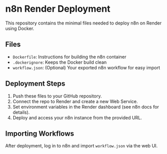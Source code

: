 # n8n Render Deployment

This repository contains the minimal files needed to deploy n8n on Render using Docker.

## Files
- `Dockerfile`: Instructions for building the n8n container
- `.dockerignore`: Keeps the Docker build clean
- `workflow.json`: (Optional) Your exported n8n workflow for easy import

## Deployment Steps
1. Push these files to your GitHub repository.
2. Connect the repo to Render and create a new Web Service.
3. Set environment variables in the Render dashboard (see n8n docs for details).
4. Deploy and access your n8n instance from the provided URL.

## Importing Workflows
After deployment, log in to n8n and import `workflow.json` via the web UI.

